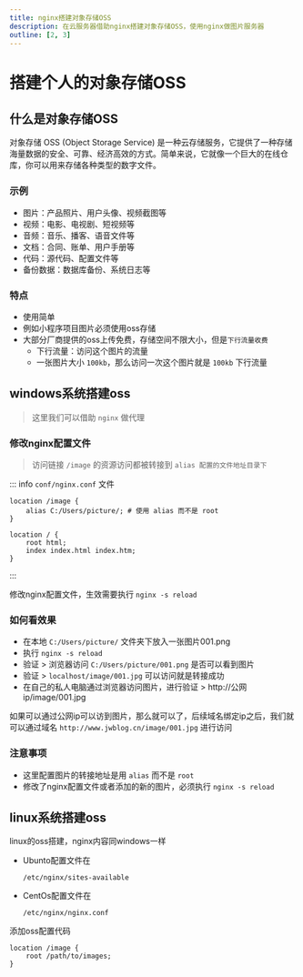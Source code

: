 ```yaml
---
title: nginx搭建对象存储OSS
description: 在云服务器借助nginx搭建对象存储OSS，使用nginx做图片服务器
outline: [2, 3]
---
```


# 搭建个人的对象存储OSS

## 什么是对象存储OSS

对象存储 OSS (Object Storage Service) 是一种云存储服务，它提供了一种存储海量数据的安全、可靠、经济高效的方式。简单来说，它就像一个巨大的在线仓库，你可以用来存储各种类型的数字文件。

### 示例
* 图片：产品照片、用户头像、视频截图等
* 视频：电影、电视剧、短视频等
* 音频：音乐、播客、语音文件等
* 文档：合同、账单、用户手册等
* 代码：源代码、配置文件等
* 备份数据：数据库备份、系统日志等

### 特点

* 使用简单
* 例如小程序项目图片必须使用oss存储
* 大部分厂商提供的oss上传免费，存储空间不限大小，但是`下行流量收费`
    - 下行流量：访问这个图片的流量
    - 一张图片大小 `100kb`，那么访问一次这个图片就是 `100kb` 下行流量

## windows系统搭建oss

> 这里我们可以借助 `nginx` 做代理

### 修改nginx配置文件

> 访问链接 `/image` 的资源访问都被转接到 `alias 配置的文件地址目录下`

::: info `conf/nginx.conf` 文件
```nginx
location /image {
    alias C:/Users/picture/; # 使用 alias 而不是 root
}

location / {
    root html;
    index index.html index.htm;
}
```
:::

修改nginx配置文件，生效需要执行 `nginx -s reload`

### 如何看效果

- 在本地 `C:/Users/picture/` 文件夹下放入一张图片001.png
- 执行 `nginx -s reload`
- 验证 > 浏览器访问 `C:/Users/picture/001.png` 是否可以看到图片
- 验证 > `localhost/image/001.jpg` 可以访问就是转接成功
- 在自己的私人电脑通过浏览器访问图片，进行验证 > http://公网ip/image/001.jpg

如果可以通过公网ip可以访到图片，那么就可以了，后续域名绑定ip之后，我们就可以通过域名 `http://www.jwblog.cn/image/001.jpg` 进行访问

### 注意事项

- 这里配置图片的转接地址是用 `alias` 而不是 `root`
- 修改了nginx配置文件或者添加的新的图片，必须执行 `nginx -s reload`

## linux系统搭建oss

linux的oss搭建，nginx内容同windows一样

* Ubunto配置文件在
    ```nginx
    /etc/nginx/sites-available
    ```
* CentOs配置文件在
    ```nginx
    /etc/nginx/nginx.conf
    ```

添加oss配置代码

```nginx
location /image {
    root /path/to/images;
}
```